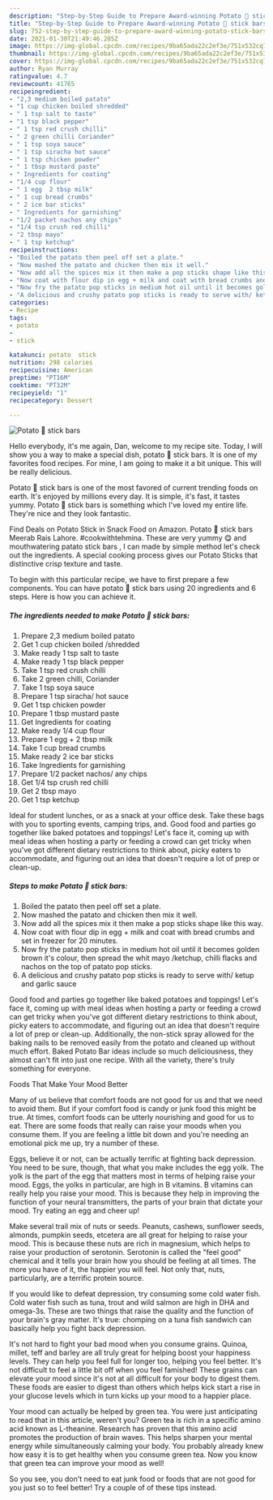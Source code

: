```yaml
---
description: "Step-by-Step Guide to Prepare Award-winning Potato 🥔 stick bars"
title: "Step-by-Step Guide to Prepare Award-winning Potato 🥔 stick bars"
slug: 752-step-by-step-guide-to-prepare-award-winning-potato-stick-bars
date: 2021-01-30T21:49:46.205Z
image: https://img-global.cpcdn.com/recipes/9ba65ada22c2ef3e/751x532cq70/potato-🥔-stick-bars-recipe-main-photo.jpg
thumbnail: https://img-global.cpcdn.com/recipes/9ba65ada22c2ef3e/751x532cq70/potato-🥔-stick-bars-recipe-main-photo.jpg
cover: https://img-global.cpcdn.com/recipes/9ba65ada22c2ef3e/751x532cq70/potato-🥔-stick-bars-recipe-main-photo.jpg
author: Ryan Murray
ratingvalue: 4.7
reviewcount: 41765
recipeingredient:
- "2,3 medium boiled patato"
- "1 cup chicken boiled shredded"
- " 1 tsp salt to taste"
- "1 tsp black pepper"
- " 1 tsp red crush chilli"
- " 2 green chilli Coriander"
- " 1 tsp soya sauce"
- " 1 tsp siracha hot sauce"
- " 1 tsp chicken powder"
- " 1 tbsp mustard paste"
- " Ingredients for coating"
- "1/4 cup flour"
- " 1 egg  2 tbsp milk"
- " 1 cup bread crumbs"
- " 2 ice bar sticks"
- " Ingredients for garnishing"
- "1/2 packet nachos any chips"
- "1/4 tsp crush red chilli"
- "2 tbsp mayo"
- " 1 tsp ketchup"
recipeinstructions:
- "Boiled the patato then peel off set a plate."
- "Now mashed the patato and chicken then mix it well."
- "Now add all the spices mix it then make a pop sticks shape like this way."
- "Now coat with flour dip in egg + milk and coat with bread crumbs and set in freezer for 20 minutes."
- "Now fry the patato pop sticks in medium hot oil until it becomes golden brown it&#39;s colour, then spread the whit mayo /ketchup, chilli flacks and nachos on the top of patato pop sticks."
- "A delicious and crushy patato pop sticks is ready to serve with/ ketup and garlic sauce"
categories:
- Recipe
tags:
- potato
- 
- stick

katakunci: potato  stick 
nutrition: 298 calories
recipecuisine: American
preptime: "PT16M"
cooktime: "PT32M"
recipeyield: "1"
recipecategory: Dessert

---
```



![Potato 🥔 stick bars](https://img-global.cpcdn.com/recipes/9ba65ada22c2ef3e/751x532cq70/potato-🥔-stick-bars-recipe-main-photo.jpg)

Hello everybody, it's me again, Dan, welcome to my recipe site. Today, I will show you a way to make a special dish, potato 🥔 stick bars. It is one of my favorites food recipes. For mine, I am going to make it a bit unique. This will be really delicious.

Potato 🥔 stick bars is one of the most favored of current trending foods on earth. It's enjoyed by millions every day. It is simple, it's fast, it tastes yummy. Potato 🥔 stick bars is something which I've loved my entire life. They're nice and they look fantastic.

Find Deals on Potato Stick in Snack Food on Amazon. Potato 🥔 stick bars Meerab Rais Lahore. #cookwithtehmina. These are very yummy 😋 and mouthwatering patato stick bars , I can made by simple method let&#39;s check out the ingredients. A special cooking process gives our Potato Sticks that distinctive crisp texture and taste.


To begin with this particular recipe, we have to first prepare a few components. You can have potato 🥔 stick bars using 20 ingredients and 6 steps. Here is how you can achieve it.

<!--inarticleads1-->

##### The ingredients needed to make Potato 🥔 stick bars:

1. Prepare 2,3 medium boiled patato
1. Get 1 cup chicken boiled /shredded
1. Make ready  1 tsp salt to taste
1. Make ready 1 tsp black pepper
1. Take  1 tsp red crush chilli
1. Take  2 green chilli, Coriander
1. Take  1 tsp soya sauce
1. Prepare  1 tsp siracha/ hot sauce
1. Get  1 tsp chicken powder
1. Prepare  1 tbsp mustard paste
1. Get  Ingredients for coating
1. Make ready 1/4 cup flour
1. Prepare  1 egg + 2 tbsp milk
1. Take  1 cup bread crumbs
1. Make ready  2 ice bar sticks
1. Take  Ingredients for garnishing
1. Prepare 1/2 packet nachos/ any chips
1. Get 1/4 tsp crush red chilli
1. Get 2 tbsp mayo
1. Get  1 tsp ketchup


Ideal for student lunches, or as a snack at your office desk. Take these bags with you to sporting events, camping trips, and. Good food and parties go together like baked potatoes and toppings! Let&#39;s face it, coming up with meal ideas when hosting a party or feeding a crowd can get tricky when you&#39;ve got different dietary restrictions to think about, picky eaters to accommodate, and figuring out an idea that doesn&#39;t require a lot of prep or clean-up. 

<!--inarticleads2-->

##### Steps to make Potato 🥔 stick bars:

1. Boiled the patato then peel off set a plate.
1. Now mashed the patato and chicken then mix it well.
1. Now add all the spices mix it then make a pop sticks shape like this way.
1. Now coat with flour dip in egg + milk and coat with bread crumbs and set in freezer for 20 minutes.
1. Now fry the patato pop sticks in medium hot oil until it becomes golden brown it&#39;s colour, then spread the whit mayo /ketchup, chilli flacks and nachos on the top of patato pop sticks.
1. A delicious and crushy patato pop sticks is ready to serve with/ ketup and garlic sauce


Good food and parties go together like baked potatoes and toppings! Let&#39;s face it, coming up with meal ideas when hosting a party or feeding a crowd can get tricky when you&#39;ve got different dietary restrictions to think about, picky eaters to accommodate, and figuring out an idea that doesn&#39;t require a lot of prep or clean-up. Additionally, the non-stick spray allowed for the baking nails to be removed easily from the potato and cleaned up without much effort. Baked Potato Bar ideas include so much deliciousness, they almost can&#39;t fit into just one recipe. With all the variety, there&#39;s truly something for everyone. 

Foods That Make Your Mood Better


Many of us believe that comfort foods are not good for us and that we need to avoid them. But if your comfort food is candy or junk food this might be true. At times, comfort foods can be utterly nourishing and good for us to eat. There are some foods that really can raise your moods when you consume them. If you are feeling a little bit down and you're needing an emotional pick me up, try a number of these.

Eggs, believe it or not, can be actually terrific at fighting back depression. You need to be sure, though, that what you make includes the egg yolk. The yolk is the part of the egg that matters most in terms of helping raise your mood. Eggs, the yolks in particular, are high in B vitamins. B vitamins can really help you raise your mood. This is because they help in improving the function of your neural transmitters, the parts of your brain that dictate your mood. Try eating an egg and cheer up!

Make several trail mix of nuts or seeds. Peanuts, cashews, sunflower seeds, almonds, pumpkin seeds, etcetera are all great for helping to raise your mood. This is because these nuts are rich in magnesium, which helps to raise your production of serotonin. Serotonin is called the "feel good" chemical and it tells your brain how you should be feeling at all times. The more you have of it, the happier you will feel. Not only that, nuts, particularly, are a terrific protein source.

If you would like to defeat depression, try consuming some cold water fish. Cold water fish such as tuna, trout and wild salmon are high in DHA and omega-3s. These are two things that raise the quality and the function of your brain's gray matter. It's true: chomping on a tuna fish sandwich can basically help you fight back depression. 

It's not hard to fight your bad mood when you consume grains. Quinoa, millet, teff and barley are all truly great for helping boost your happiness levels. They can help you feel full for longer too, helping you feel better. It's not difficult to feel a little bit off when you feel famished! These grains can elevate your mood since it's not at all difficult for your body to digest them. These foods are easier to digest than others which helps kick start a rise in your glucose levels which in turn kicks up your mood to a happier place.

Your mood can actually be helped by green tea. You were just anticipating to read that in this article, weren't you? Green tea is rich in a specific amino acid known as L-theanine. Research has proven that this amino acid promotes the production of brain waves. This helps sharpen your mental energy while simultaneously calming your body. You probably already knew how easy it is to get healthy when you consume green tea. Now you know that green tea can improve your mood as well!

So you see, you don't need to eat junk food or foods that are not good for you just so to feel better! Try  a  couple of  of  these  tips  instead.

